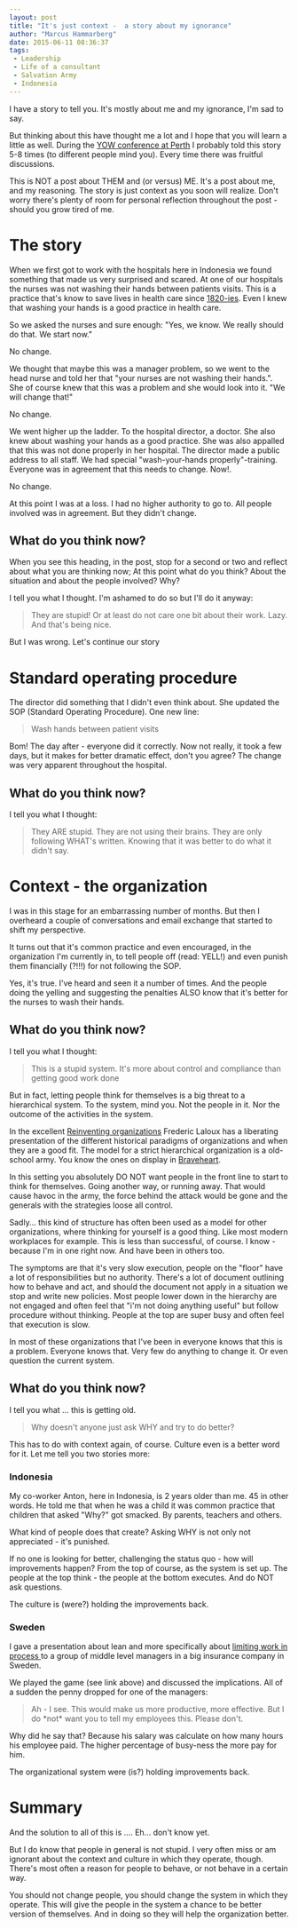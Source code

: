 ```yaml
---
layout: post
title: "It's just context -  a story about my ignorance"
author: "Marcus Hammarberg"
date: 2015-06-11 08:36:37
tags:
 - Leadership
 - Life of a consultant
 - Salvation Army
 - Indonesia
---
```


I have a story to tell you. It's mostly about me and my ignorance, I'm sad to say.

But thinking about this have thought me a lot and I hope that you will learn a little as well. During the [YOW conference at Perth](http://west.yowconference.com.au/) I probably told this story 5-8 times (to different people mind you). Every time there was fruitful discussions.

This is NOT a post about THEM and (or versus) ME. It's a post about me, and my reasoning. The story is just context as you soon will realize. Don't worry there's plenty of room for personal reflection throughout the post - should you grow tired of me.

<!-- excerpt-end -->

# The story
When we first got to work with the hospitals here in Indonesia we found something that made us very surprised and scared. At one of our hospitals the nurses was not washing their hands between patients visits. This is a practice that's know to save lives in health care since [1820-ies](https://explorable.com/semmelweis-germ-theory). Even I knew that washing your hands is a good practice in health care.

So we asked the nurses and sure enough: "Yes, we know. We really should do that. We start now."

No change.

We thought that maybe this was a manager problem, so we went to the head nurse and told her that "your nurses are not washing their hands.". She of course knew that this was a problem and she would look into it. "We will change that!"

No change.

We went higher up the ladder. To the hospital director, a doctor. She also knew about washing your hands as a good practice. She was also appalled that this was not done properly in her hospital. The director made a public address to all staff. We had special "wash-your-hands properly"-training. Everyone was in agreement that this needs to change. Now!.

No change.

At this point I was at a loss. I had no higher authority to go to. All people involved was in agreement. But they didn't change.

## What do you think now?

When you see this heading, in the post, stop for a second or two and reflect about what you are thinking now; At this point what do you think? About the situation and about the people involved? Why?

I tell you what I thought. I'm ashamed to do so but I'll do it anyway:

<blockquote>
	They are stupid! Or at least do not care one bit about their work. Lazy. And that's being nice.
</blockquote>

But I was wrong. Let's continue our story

# Standard operating procedure

The director did something that I didn't even think about. She updated the SOP (Standard Operating Procedure). One new line:

<blockquote>Wash hands between patient visits</blockquote>

Bom! The day after - everyone did it correctly. Now not really, it took a few days, but it makes for better dramatic effect, don't you agree? The change was very apparent throughout the hospital.

## What do you think now?

I tell you what I thought:

<blockquote>They ARE stupid. They are not using their brains. They are only following WHAT's written. Knowing that it was better to do what it didn't say.</blockquote>

# Context - the organization

I was in this stage for an embarrassing number of months. But then I overheard a couple of conversations and email exchange that started to shift my perspective.

It turns out that it's common practice and even encouraged, in the organization I'm currently in, to tell people off (read: YELL!) and even punish them financially (?!!!) for not following the SOP.

Yes, it's true. I've heard and seen it a number of times. And the people doing the yelling and suggesting the penalties ALSO know that it's better for the nurses to wash their hands.

## What do you think now?

I tell you what I thought:

<blockquote>This is a stupid system. It's more about control and compliance than getting good work done</blockquote>

But in fact, letting people think for themselves is a big threat to a hierarchical system. To the system, mind you. Not the people in it. Nor the outcome of the activities in the system.

In the excellent [Reinventing organizations](http://www.reinventingorganizations.com/) Frederic Laloux has a liberating presentation of the different historical paradigms of organizations and when they are a good fit. The model for a strict hierarchical organization is a old-school army. You know the ones on display in [Braveheart](https://www.youtube.com/watch?v=v2XXXIf97sg).

In this setting you absolutely DO NOT want people in the front line to start to think for themselves. Going another way, or running away. That would cause havoc in the army, the force behind the attack would be gone and the generals with the strategies loose all control.

Sadly... this kind of structure has often been used as a model for other organizations, where thinking for yourself is a good thing. Like most modern workplaces for example. This is less than successful, of course. I know - because I'm in one right now. And have been in others too.

The symptoms are that it's very slow execution, people on the "floor" have a lot of responsibilities but no authority.  There's a lot of document outlining how to behave and act, and should the document not apply in a situation we stop and write new policies.
Most people lower down in the hierarchy are not engaged and often feel that "i'm not doing anything useful" but follow procedure without thinking. People at the top are super busy and often feel that execution is slow.

In most of these organizations that I've been in everyone knows that this is a problem. Everyone knows that. Very few do anything to change it. Or even question the current system.

## What do you think now?

I tell you what ... this is getting old.

<blockquote>Why doesn't anyone just ask WHY and try to do better?</blockquote>

This has to do with context again, of course. Culture even is a better word for it. Let me tell you two stories more:

### Indonesia
My co-worker Anton, here in Indonesia, is 2 years older than me. 45 in other words. He told me that when he was a child it was common practice that children that asked "Why?" got smacked. By parents, teachers and others.

What kind of people does that create? Asking WHY is not only not appreciated - it's punished.

If no one is looking for better, challenging the status quo - how will improvements happen? From the top of course, as the system is set up. The people at the top think - the people at the bottom executes. And do NOT ask questions.

The culture is (were?) holding the improvements back.

### Sweden
I gave a presentation about lean and more specifically about [limiting work in process ](https://www.slideshare.net/marcusoftnet/pass-the-pennies-lean-game-simulation) to a group of middle level managers in a big insurance company in Sweden.

We played the game (see link above) and discussed the implications. All of a sudden the penny dropped for one of the managers:

<blockquote>Ah - I see. This would make us more productive, more effective. But I do *not* want you to tell my employees this. Please don't.</blockquote>

Why did he say that? Because his salary was calculate on how many hours his employee paid. The higher percentage of busy-ness the more pay for him.

The organizational system were (is?) holding improvements back.

# Summary
And the solution to all of this is .... Eh... don't know yet.

But I do know that people in general is not stupid. I very often miss or am ignorant about the context and culture in which they operate, though. There's most often a reason for people to behave, or not behave in a certain way.

You should not change people, you should change the system in which they operate. This will give the people in the system a chance to be better version of themselves. And in doing so they will help the organization better.